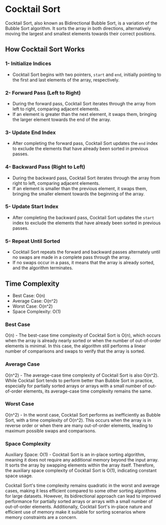 # Cocktail Sort

Cocktail Sort, also known as Bidirectional Bubble Sort, is a variation of the Bubble Sort algorithm. It sorts the array in both directions, alternatively moving the largest and smallest elements towards their correct positions.

## How Cocktail Sort Works

### 1- Initialize Indices

- Cocktail Sort begins with two pointers, `start` and `end`, initially pointing to the first and last elements of the array, respectively.

### 2- Forward Pass (Left to Right)

- During the forward pass, Cocktail Sort iterates through the array from left to right, comparing adjacent elements.
- If an element is greater than the next element, it swaps them, bringing the larger element towards the end of the array.

### 3- Update End Index

- After completing the forward pass, Cocktail Sort updates the `end` index to exclude the elements that have already been sorted in previous passes.

### 4- Backward Pass (Right to Left)

- During the backward pass, Cocktail Sort iterates through the array from right to left, comparing adjacent elements.
- If an element is smaller than the previous element, it swaps them, bringing the smaller element towards the beginning of the array.

### 5- Update Start Index

- After completing the backward pass, Cocktail Sort updates the `start` index to exclude the elements that have already been sorted in previous passes.

### 5- Repeat Until Sorted

- Cocktail Sort repeats the forward and backward passes alternately until no swaps are made in a complete pass through the array.
- If no swaps occur in a pass, it means that the array is already sorted, and the algorithm terminates.

## Time Complexity

- Best Case: O(n)
- Average Case: O(n^2)
- Worst Case: O(n^2)
- Space Complexity: O(1)

### Best Case

O(n) - The best-case time complexity of Cocktail Sort is O(n), which occurs when the array is already nearly sorted or when the number of out-of-order elements is minimal. In this case, the algorithm still performs a linear number of comparisons and swaps to verify that the array is sorted.

### Average Case

O(n^2) - The average-case time complexity of Cocktail Sort is also O(n^2). While Cocktail Sort tends to perform better than Bubble Sort in practice, especially for partially sorted arrays or arrays with a small number of out-of-order elements, its average-case time complexity remains the same.

### Worst Case

O(n^2) - In the worst case, Cocktail Sort performs as inefficiently as Bubble Sort, with a time complexity of O(n^2). This occurs when the array is in reverse order or when there are many out-of-order elements, leading to maximum possible swaps and comparisons.

### Space Complexity

Auxiliary Space: O(1) - Cocktail Sort is an in-place sorting algorithm, meaning it does not require any additional memory beyond the input array. It sorts the array by swapping elements within the array itself. Therefore, the auxiliary space complexity of Cocktail Sort is O(1), indicating constant space usage.

Cocktail Sort's time complexity remains quadratic in the worst and average cases, making it less efficient compared to some other sorting algorithms for large datasets. However, its bidirectional approach can lead to improved performance for partially sorted arrays or arrays with a small number of out-of-order elements. Additionally, Cocktail Sort's in-place nature and efficient use of memory make it suitable for sorting scenarios where memory constraints are a concern.
